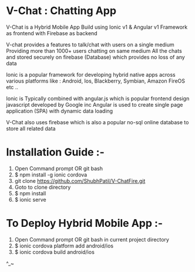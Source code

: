 # V-Chat : Chatting App

V-Chat is a Hybrid Mobile App
Build using Ionic v1 & Angular v1 Framework as frontend with Firebase as backend

V-chat provides a features to talk/chat with users on a single medium
Providing more than 1000+ users chatting on same medium
All the chats and stored securely on firebase (Database) which provides no loss of any data

Ionic is a popular framework for developing hybrid native apps across various platforms like :
Android, Ios, Blackberry, Symbian, Amazon FireOS etc ..

Ionic is Typically combined with angular.js which is popular frontend design javascript developed by Google inc
Angular is used to create single page application (SPA) with dynamic data loading

V-Chat also uses firebase which is also a popular no-sql online database to store all related data


# Installation Guide :-

1. Open Command prompt OR git bash
2. $ npm install -g ionic cordova
3. git clone https://github.com/ShubhPatil/V-ChatFire.git
4. Goto to clone directory
5. $ npm install
6. $ ionic serve

# To Deploy Hybrid Mobile App :-

1. Open Command prompt OR git bash in current project directory
2. $ ionic cordova platform add android/ios
3. $ ionic cordova build android/ios

^_~
